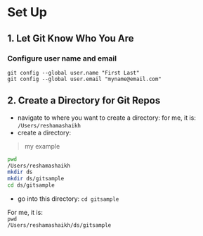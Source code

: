 # Set Up

## 1.  Let Git Know Who You Are

### Configure user name and email 
`git config --global user.name "First Last"`  
`git config --global user.email "myname@email.com"`  

## 2. Create a Directory for Git Repos
* navigate to where you want to create a directory:  for me, it is:  `/Users/reshamashaikh`
* create a directory:  
>my example
```bash
pwd
/Users/reshamashaikh
mkdir ds
mkdir ds/gitsample
cd ds/gitsample
```
* go into this directory:  `cd gitsample`

For me, it is:   
`pwd`  
`/Users/reshamashaikh/ds/gitsample`


